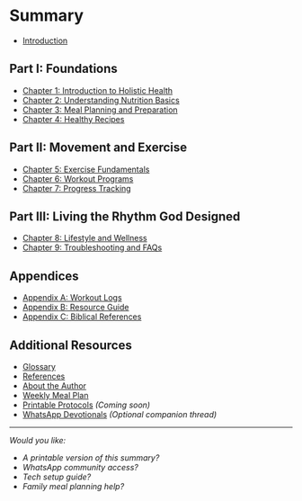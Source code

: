 # Summary

* [Introduction](README.md)

## Part I: Foundations
* [Chapter 1: Introduction to Holistic Health](chapters/01-Introduction-to-Holistic-Health.md)
* [Chapter 2: Understanding Nutrition Basics](chapters/02-Nutrition-Basics.md)
* [Chapter 3: Meal Planning and Preparation](chapters/03-Meal-Planning.md)
* [Chapter 4: Healthy Recipes](chapters/04-Healthy-Recipes.md)

## Part II: Movement and Exercise
* [Chapter 5: Exercise Fundamentals](chapters/05-Exercise-Fundamentals.md)
* [Chapter 6: Workout Programs](chapters/06-Workout-Programs.md)
* [Chapter 7: Progress Tracking](chapters/07-Progress-Tracking.md)

## Part III: Living the Rhythm God Designed
* [Chapter 8: Lifestyle and Wellness](chapters/08-Lifestyle-and-Wellness.md)
* [Chapter 9: Troubleshooting and FAQs](chapters/09-Troubleshooting-and-FAQs.md)

## Appendices
* [Appendix A: Workout Logs](appendices/workout_logs.md)
* [Appendix B: Resource Guide](appendices/resources.md)
* [Appendix C: Biblical References](appendices/biblical_references.md)

## Additional Resources
* [Glossary](glossary.md)
* [References](references.md)
* [About the Author](about.md)
* [Weekly Meal Plan](weekly_meal_plan.md)
* [Printable Protocols](appendices/printable_protocols.md) *(Coming soon)*
* [WhatsApp Devotionals](appendices/whatsapp_snippets.md) *(Optional companion thread)*

---

*Would you like:*
- *A printable version of this summary?*
- *WhatsApp community access?*
- *Tech setup guide?*
- *Family meal planning help?*


